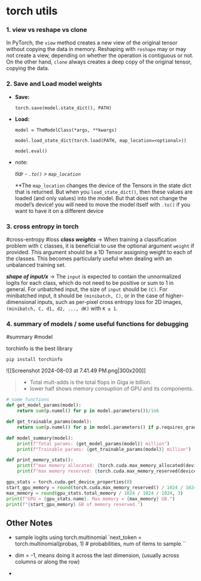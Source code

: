 # torch utils

### 1. view vs reshape vs clone

In PyTorch, the `view` method creates a new view of the original tensor without copying the data in memory. Reshaping with `reshape` may or may not create a view, depending on whether the operation is contiguous or not. On the other hand, `clone` always creates a deep copy of the original tensor, copying the data.

### 2. Save and Load model weights

- **Save:**
    
    `torch.save(model.state_dict(), PATH)`
    
- **Load:**
    
    `model = TheModelClass(*args, **kwargs)`
    
    `model.load_state_dict(torch.load(PATH, map_location=<optional>))`
    
    `model.eval()`
    
- note:
    
    *tldr - `.to()` > `map_location`* 
    
    **The `map_location` changes the device of the Tensors in the state dict that is returned. But when you `load_state_dict()`, then these values are loaded (and only values) into the model. But that does not change the model’s device! you will need to move the model itself with `.to()` if you want to have it on a different device
     

### 3. cross entropy in torch
#cross-entropy #loss
***class weights*** -> When training a classification problem with `C` classes, it is beneficial to use the optional argument `weight` if provided. This argument should be a 1D Tensor assigning weight to each of the classes. This becomes particularly useful when dealing with an unbalanced training set.

***shape of input/x*** -> The `input` is expected to contain the unnormalized logits for each class, which do not need to be positive or sum to 1 in general. For unbatched input, the size of `input` should be `(C)`. For minibatched input, it should be `(minibatch, C)`, or in the case of higher-dimensional inputs, such as per-pixel cross entropy loss for 2D images, `(minibatch, C, d1, d2, ..., dK)` with `K ≥ 1`.


### 4. summary of models / some useful functions for debugging

#summary #model

torchinfo is the best library
```
pip install torchinfo
```

![[Screenshot 2024-08-03 at 7.41.49 PM.png|300x200]]
> - Total mult-adds is the total flops in Giga ie billion.
> - lower half shows memory consuption of GPU and its components. 



```python
# some functions
def get_model_params(model):
    return sum(p.numel() for p in model.parameters())/1e6

def get_trainable_params(model):
    return sum(p.numel() for p in model.parameters() if p.requires_grad)/1e6

def model_summary(model):
    print(f"Total params: {get_model_params(model)} million")
    print(f"Trainable params: {get_trainable_params(model)} million")

def print_memory_stats():
    print(f"max memory allocated: {torch.cuda.max_memory_allocated(device)/1e9:.2f}GB")
    print(f"max memory reserved: {torch.cuda.max_memory_reserved(device)/1e9:.2f}GB")

```

```python
gpu_stats = torch.cuda.get_device_properties(0)
start_gpu_memory = round(torch.cuda.max_memory_reserved() / 1024 / 1024 / 1024, 3)
max_memory = round(gpu_stats.total_memory / 1024 / 1024 / 1024, 3)
print(f"GPU = {gpu_stats.name}. Max memory = {max_memory} GB.")
print(f"{start_gpu_memory} GB of memory reserved.")
```


## Other Notes

- sample logits using torch.multinomial
	`next_token = torch.multinomial(probas, 1)     # probabilities, num of items to sample.``

- dim = -1, means doing it across the last dimension, (usually across columns or along the row)
- 


